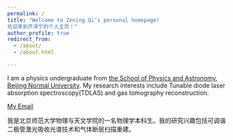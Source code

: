 ```yaml
---
permalink: /
title: "Welcome to Zening Qi’s personal homepage!  
欢迎来到齐泽宁的个人主页！"
author_profile: true
redirect_from: 
  - /about/
  - /about.html

---
```


I am a physics undergraduate from [the School of Physics and Astronomy](https://physics.bnu.edu.cn), [Beijing Normal University](https://www.bnu.edu.cn). My research interests include Tunable diode laser absorption spectroscopy(TDLAS) and gas tomography reconstruction.  

[My Email](mailto:zn.qi@outlook.com)  

我是北京师范大学物理与天文学院的一名物理学本科生。我的研究兴趣包括可调谐二极管激光吸收光谱技术和气体断层扫描重建。


